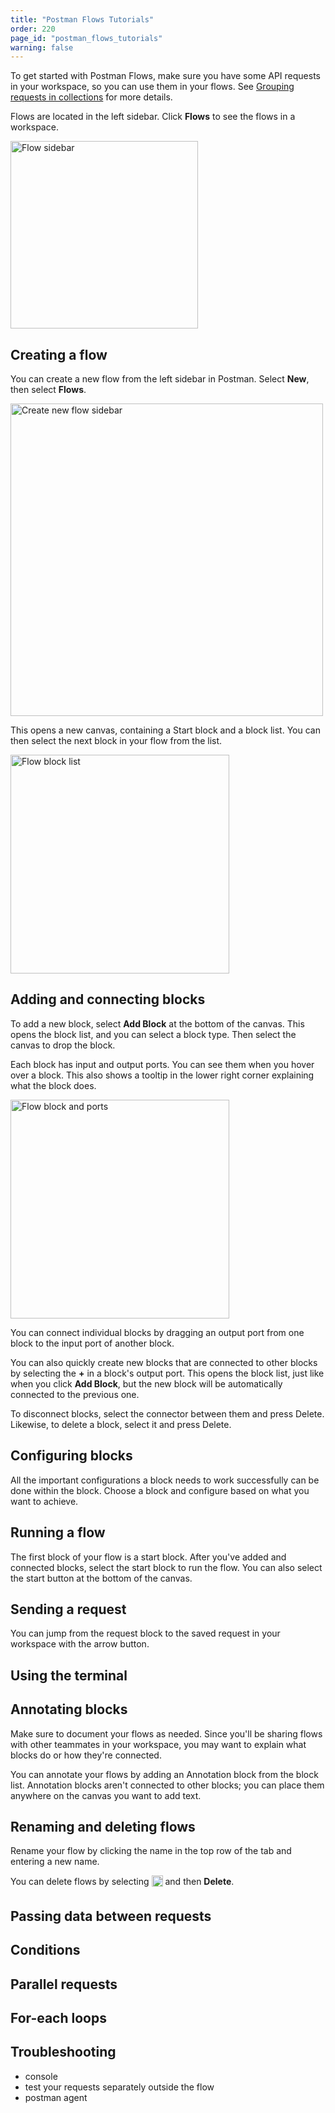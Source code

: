 ```yaml
---
title: "Postman Flows Tutorials"
order: 220
page_id: "postman_flows_tutorials"
warning: false
---
```


To get started with Postman Flows, make sure you have some API requests in your workspace, so you can use them in your flows. See [Grouping requests in collections]("/docs/sending-requests/intro-to-collections/") for more details.

Flows are located in the left sidebar. Click **Flows** to see the flows in a workspace.

<img alt="Flow sidebar" src="https://assets.postman.com/postman-docs/flows/flows-left-sidebar.jpg" width="300px"/>

## Creating a flow

You can create a new flow from the left sidebar in Postman. Select __New__, then select **Flows**.

<img alt="Create new flow sidebar" src="https://assets.postman.com/postman-docs/flows/create-new-flow-sidebar.jpg" width="500px"/>

This opens a new canvas, containing a Start block and a block list. You can then select the next block in your flow from the list.

<img alt="Flow block list" src="https://assets.postman.com/postman-docs/flows/flow-block-list.jpg" width="350px"/>

## Adding and connecting blocks

To add a new block, select **Add Block** at the bottom of the canvas. This opens the block list, and you can select a block type. Then select the canvas to drop the block.

Each block has input and output ports. You can see them when you hover over a block. This also shows a tooltip in the lower right corner explaining what the block does.

<img alt="Flow block and ports" src="https://assets.postman.com/postman-docs/flows/flow-block-ports.jpg" width="350px"/>

You can connect individual blocks by dragging an output port from one block to the input port of another block.

You can also quickly create new blocks that are connected to other blocks by selecting the **+** in a block's output port. This opens the block list, just like when you click **Add Block**, but the new block will be automatically connected to the previous one.

To disconnect blocks, select the connector between them and press Delete. Likewise, to delete a block, select it and press Delete.

<!--TODO gif? -->

## Configuring blocks

All the important configurations a block needs to work successfully can be done within the block. Choose a block and configure based on what you want to achieve.

## Running a flow

The first block of your flow is a start block. After you've added and connected blocks, select the start block to run the flow. You can also select the start button at the bottom of the canvas.

## Sending a request

You can jump from the request block to the saved request in your workspace with the arrow button.

## Using the terminal

<!-- TODO

In the upper right

-->

## Annotating blocks

Make sure to document your flows as needed. Since you'll be sharing flows with other teammates in your workspace, you may want to explain what blocks do or how they're connected.

You can annotate your flows by adding an Annotation block from the block list. Annotation blocks aren't connected to other blocks; you can place them anywhere on the canvas you want to add text.

## Renaming and deleting flows

Rename your flow by clicking the name in the top row of the tab and entering a new name.

You can delete flows by selecting <img alt="Three dots icon" src="https://assets.postman.com/postman-docs/icon-three-dots-v9.jpg" width="18px" style="vertical-align:middle;margin-bottom:5px"> and then **Delete**.

## Passing data between requests

## Conditions

## Parallel requests

## For-each loops

## Troubleshooting
- console
- test your requests separately outside the flow
- postman agent
